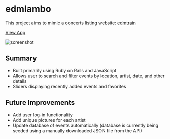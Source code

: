 # edmlambo
This project aims to mimic a concerts listing website: [edmtrain](https://edmtrain.com)

[View App](https://edmlambo.herokuapp.com)

![screenshot](https://github.com/toptester1/edmlambo/blob/master/public/images/screenshot.jpg)

## Summary

* Built primarily using Ruby on Rails and JavaScript
* Allows user to search and filter events by location, artist, date, and other details
* Sliders displaying recently added events and favorites

## Future Improvements

* Add user log-in functionality
* Add unique pictures for each artist
* Update database of events automatically (database is currently being seeded using a manually downloaded JSON file from the API)